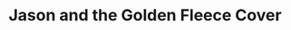 ---
title: "Jason and the Golden Fleece Cover"
type: "thumb"
weight: -3
draft: false
url_sml: "/images/illustration/thumbs/sml/Jason_cover_rgb"
url_lge: "/images/illustration/thumbs/lge/Jason_cover_rgb"
alt: "An illustrated book cover of Jason and the Golden Fleece"
---